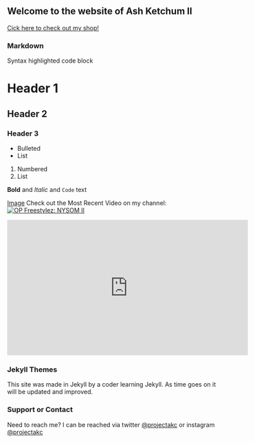 ## Welcome to the website of Ash Ketchum II

[Cick here to check out my shop!](http://ashs.spreadshirt.com/)

### Markdown


Syntax highlighted code block

# Header 1
## Header 2
### Header 3

- Bulleted
- List

1. Numbered
2. List

**Bold** and _Italic_ and `Code` text

[Image](src)
Check out the Most Recent Video on my channel:
[![OP Freestylez: NYSOM II](http://img.youtube.com/vi/YOUTUBE_VIDEO_ID_HERE/0.jpg)](https://www.youtube.com/watch?v=JIGHrG_gaB4)
<iframe width="560" height="315" src="https://www.youtube.com/embed/JIGHrG_gaB4" frameborder="0" allow="accelerometer; autoplay; encrypted-media; gyroscope; picture-in-picture" allowfullscreen></iframe>


### Jekyll Themes

This site was made in Jekyll by a coder learning Jekyll. As time goes on it will be updated and improved.
### Support or Contact
Need to reach me? I can be reached via twitter [@projectakc](http://www.twitter.com/projectakc) or instagram [@projectakc](http://www.instagram.com/projectakc)
